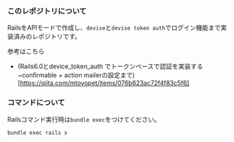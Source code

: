 ### このレポジトリについて

RailsをAPIモードで作成し、`devise`と`devise token auth`でログイン機能まで実装済みのレポジトリです。

参考はこちら
- (Rails6.0とdevice_token_auth でトークンベースで認証を実装する~confirmable + action mailerの設定まで)[https://qiita.com/mtoyopet/items/076b623ac72f4f83c5f6]

### コマンドについて

Railsコマンド実行時は`bundle exec`をつけてください。

`bundle exec rails s`
